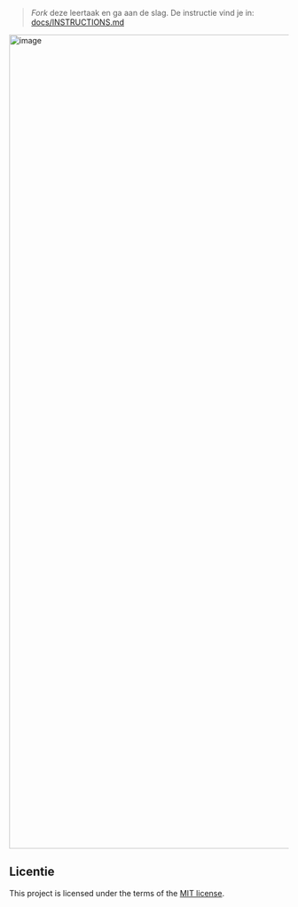> _Fork_ deze leertaak en ga aan de slag. De instructie vind je in: [docs/INSTRUCTIONS.md](docs/INSTRUCTIONS.md)


<img width="1469" alt="image" src="https://github.com/user-attachments/assets/8142362e-e122-4970-807e-ea500bbc2443">



## Licentie

This project is licensed under the terms of the [MIT license](./LICENSE).
